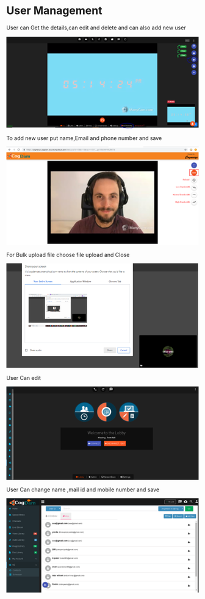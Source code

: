 # User Management

User can Get the details,can edit and delete and can also add new user

![](../.gitbook/assets/image%20%2820%29.png)

To add new user put name,Email and phone number and save

![](../.gitbook/assets/image%20%28144%29.png)

For Bulk upload file choose file upload and Close

![](../.gitbook/assets/image%20%28305%29.png)

User Can edit

![](../.gitbook/assets/image%20%28172%29.png)

User Can change name ,mail id  and mobile number and save

![](../.gitbook/assets/image%20%28101%29.png)



